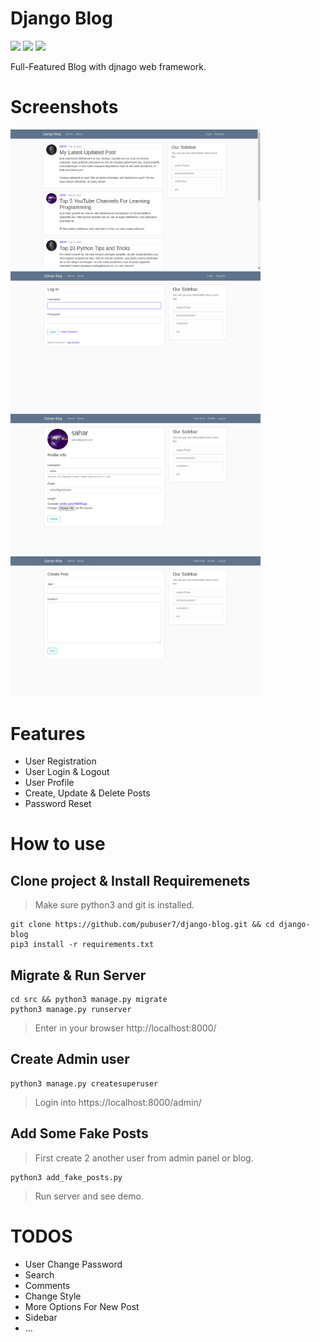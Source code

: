 # Django Blog
[![](	https://img.shields.io/pypi/pyversions/Django.svg)](https://python.org/downloads/)
[![](https://img.shields.io/badge/django-2.0%20%7C%202.1%20%7C%202.2-success.svg)](https://djangoproject.com/)
[![](https://img.shields.io/apm/l/vim-mode.svg)](https://choosealicense.com/licenses/mit/)

Full-Featured Blog with djnago web framework. 

Screenshots
=
<img src="screenshots/index.png" width=400><img src="screenshots/login.png" width=400>
<img src="screenshots/profile.png" width=400><img src="screenshots/new_post.png" width=400>

Features 
=
- User Registration
- User Login & Logout
- User Profile
- Create, Update & Delete Posts
- Password Reset


How to use
= 
## Clone project & Install Requiremenets
> Make sure python3 and git is installed.
```
git clone https://github.com/pubuser7/django-blog.git && cd django-blog
pip3 install -r requirements.txt
```

## Migrate & Run Server
```
cd src && python3 manage.py migrate
python3 manage.py runserver
```
> Enter in your browser http://localhost:8000/

## Create Admin user
```
python3 manage.py createsuperuser
```
> Login into https://localhost:8000/admin/

## Add Some Fake Posts
> First create 2 another user from admin panel or blog.
```
python3 add_fake_posts.py
```
> Run server and see demo.

TODOS
=
- User Change Password
- Search
- Comments
- Change Style
- More Options For New Post
- Sidebar
- ...
